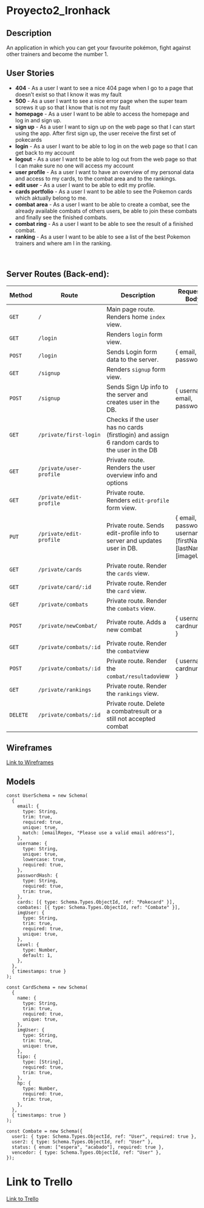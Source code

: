 # Proyecto2_Ironhack

## Description

An application in which you can get your favourite pokémon, fight against other trainers and become the number 1.

## User Stories

- **404** - As a user I want to see a nice 404 page when I go to a page that doesn’t exist so that I know it was my fault
- **500** - As a user I want to see a nice error page when the super team screws it up so that I know that is not my fault
- **homepage** - As a user I want to be able to access the homepage and log in and sign up. 
- **sign up** - As a user I want to sign up on the web page so that I can start using the app. After first sign up, the user receive the first set of pokecards
- **login** - As a user I want to be able to log in on the web page so that I can get back to my account
- **logout** - As a user I want to be able to log out from the web page so that I can make sure no one will access my account
- **user profile** - As a user I want to have an overview of my personal data and access to my cards, to the combat area and to the rankings.
- **edit user** - As a user I want to be able to edit my profile.
- **cards portfolio** - As a user I want to be able to see the Pokemon cards which aktually belong to me.
- **combat area** - As a user I want to be able to create a combat, see the already available combats of others users, be able to join these combats and finally see the finished combats.
- **combat ring** - As a user I want to be able to see the result of a finished combat.
- **ranking** - As a user I want to be able to see a list of the best Pokemon trainers and where am I in the ranking.


<br>



## Server Routes (Back-end):



| **Method** | **Route**                          | **Description**                                              | Request  - Body                                          |
| ---------- | ---------------------------------- | ------------------------------------------------------------ | -------------------------------------------------------- |
| `GET`      | `/`                                | Main page route.  Renders home `index` view.                 |                                                          |
| `GET`      | `/login`                           | Renders `login` form view.                                   |                                                          |
| `POST`     | `/login`                           | Sends Login form data to the server.                         | { email, password }                                      |
| `GET`      | `/signup`                          | Renders `signup` form view.                                  |                                                          |
| `POST`     | `/signup`                          | Sends Sign Up info to the server and creates user in the DB. | {  username, email, password  }                          |
| `GET`      | `/private/first-login`             | Checks if the user has no cards (firstlogin) and assign 6 random cards to the user in the DB |                          |
| `GET`      | `/private/user-profile`            | Private route. Renders the user overview info and options    |                                                          |  
| `GET`      | `/private/edit-profile`            | Private route. Renders `edit-profile` form view.             |                                                          |   
| `PUT`      | `/private/edit-profile`            | Private route. Sends edit-profile info to server and updates user in DB. | { email, password, username, [firstName], [lastName], [imageUrl] } |
| `GET`      | `/private/cards `                   | Private route. Render the `cards` view.                  |                                                          |
| `GET`      | `/private/card/:id `                   | Private route. Render the `card` view.                  |                                                          |
| `GET`      | `/private/combats `                 | Private route. Render the `combats` view.                  |                                                          |
| `POST`     | `/private/newCombat/`              | Private route. Adds a new combat                             | { username, cardnumber }                                 |
| `GET`      | `/private/combats/:id `                 | Private route. Render the `combat`view                 |                                                          |
| `POST`      | `/private/combats/:id `                 | Private route. Render the `combat/resultado`view          |    { username, cardnumber }                             |
| `GET`      | `/private/rankings `                   | Private route. Render the `rankings` view.                  |                                                          |
| `DELETE`   | `/private/combats/:id            ` | Private route. Delete a combatresult or a still not accepted combat |                                                          |


## Wireframes

<a href="https://www.figma.com/file/Oazfu4RACZzBjNEfHNYbZb/Modulo-2?node-id=0%3A1" target="_blank">Link to Wireframes</a>


## Models

```
const UserSchema = new Schema(
  {
    email: {
      type: String,
      trim: true,
      required: true,
      unique: true,
      match: [emailRegex, "Please use a valid email address"],
    },
    username: {
      type: String,
      unique: true,
      lowercase: true,
      required: true,
    },
    passwordHash: {
      type: String,
      required: true,
      trim: true,
    },
    cards: [{ type: Schema.Types.ObjectId, ref: "Pokecard" }],
    combates: [{ type: Schema.Types.ObjectId, ref: "Combate" }],
    imgUser: {
      type: String,
      trim: true,
      required: true,
      unique: true,
    },
    Level: {
      type: Number,
      default: 1,
    },
  },
  { timestamps: true }
);

const CardSchema = new Schema(
  {
    name: {
      type: String,
      trim: true,
      required: true,
      unique: true,
    },
    imgUser: {
      type: String,
      trim: true,
      unique: true,
    },
    tipo: {
      type: [String],
      required: true,
      trim: true,
    },
    hp: {
      type: Number,
      required: true,
      trim: true,
    },
  },
  { timestamps: true }
);

const Combate = new Schema({
  user1: { type: Schema.Types.ObjectId, ref: "User", required: true },
  user2: { type: Schema.Types.ObjectId, ref: "User" },
  status: { enum: ["espera", "acabado"], required: true },
  vencedor: { type: Schema.Types.ObjectId, ref: "User" },
});
```
# Link to Trello

<a href="https://trello.com/b/U4Vu45tC/proyecto-modulo-2" target="_blank">Link to Trello</a>

